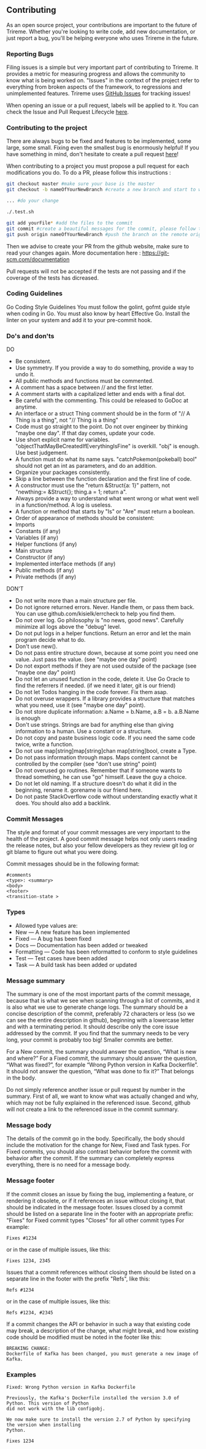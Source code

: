 Contributing
------------

As an open source project, your contributions are important to the future of Trireme. Whether you're looking to write code, add new documentation, or just report a bug, you'll be helping everyone who uses Trireme in the future.

### Reporting Bugs

Filing issues is a simple but very important part of contributing to Trireme. It provides a metric for measuring progress and allows the community to know what is being worked on. "Issues" in the context of the project refer to everything from broken aspects of the framework, to regressions and unimplemented features. Trireme uses [GitHub Issues](https://github.com/headingy/trireme/issues) for tracking issues!

When opening an issue or a pull request, labels will be applied to it. You can check the Issue and Pull Request Lifecycle [here](https://github.com/headingy/trireme/wiki/Issue-and-Pull-Request-Lifecycle).

### Contributing to the project

There are always bugs to be fixed and features to be implemented, some large, some small. Fixing even the smallest bug is enormously helpful! If you have something in mind, don't hesitate to create a pull request [here](https://github.com/headingy/trireme/pulls)!

When contributing to a project you must propose a pull request for each modifications you do.
To do a PR, please follow this instructions :

```bash
git checkout master #make sure your base is the master
git checkout -b nameOfYourNewBranch #create a new branch and start to work locally on this branch

... #do your change

./.test.sh

git add yourFile* #add the files to the commit
git commit #create a beautiful messages for the commit, please follow the guideline below
git push origin nameOfYourNewBranch #push the branch on the remote origin
```

Then we advise to create your PR from the github website, make sure to read your changes again.
More documentation here : https://git-scm.com/documentation

Pull requests will not be accepted if the tests are not passing and if the coverage of the tests has dicreased.

### Coding Guidelines

Go Coding Style Guidelines
You must follow the golint, gofmt guide style when coding in Go. You must also know by heart Effective Go.
Install the linter on your system and add it to your pre-commit hook.

### Do's and don'ts

DO
* Be consistent.
* Use symmetry. If you provide a way to do something, provide a way to undo it.
* All public methods and functions must be commented.
* A comment has a space between // and the first letter.
* A comment starts with a capitalized letter and ends with a final dot.
* Be careful with the commenting. This could be released to GoDoc at anytime.
* An interface or a struct Thing comment should be in the form of "// A Thing is a thing", not "// Thing is a thing"
* Code must go straight to the point. Do not over engineer by thinking "maybe one day". If that day comes, update your code.
* Use short explicit name for variables. "objectThatMayBeCreatedIfEverythingIsFine" is overkill. "obj" is enough. Use best judgement.
* A function must do what its name says. "catchPokemon(pokeball) bool" should not get an int as parameters, and do an addition.
* Organize your packages consistently.
* Skip a line between the function declaration and the first line of code.
* A constructor must use the "return &Struct{a: 1}" pattern, not "newthing:= &Struct{}; thing.a = 1; return a".
* Always provide a way to understand what went wrong or what went well in a function/method. A log is useless.
* A function or method that starts by "Is" or "Are" must return a boolean.
* Order of appearance of methods should be consistent:
* Imports
* Constants (if any)
* Variables (if any)
* Helper functions (if any)
* Main structure
* Constructor (if any)
* Implemented interface methods (if any)
* Public methods (if any)
* Private methods (if any)

DON'T

* Do not write more than a main structure per file.
* Do not ignore returned errors. Never. Handle them, or pass them back. You can use github.com/kisielk/errcheck to help you find them.
* Do not over log. Go philosophy is "no news, good news". Carefully minimize all logs above the "debug" level.
* Do not put logs in a helper functions. Return an error and let the main program decide what to do.
* Don't use new().
* Do not pass entire structure down, because at some point you need one value. Just pass the value. (see "maybe one day" point)
* Do not export methods if they are not used outside of the package (see "maybe one day" point)
* Do not let an unused function in the code, delete it. Use Go Oracle to find the referrers if needed. (if we need it later, git is our friend)
* Do not let Todos hanging in the code forever. Fix them asap.
* Do not overuse wrappers. If a library provides a structure that matches what you need, use it  (see "maybe one day" point).
* Do not store duplicate information: a.Name = b.Name, a.B = b. a.B.Name is enough
* Don't use strings. Strings are bad for anything else than giving information to a human. Use a constant or a structure.
* Do not copy and paste business logic code. If you need the same code twice, write a function.
* Do not use map[string]map[string]chan map[string]bool, create a Type.
* Do not pass information through maps. Maps content cannot be controlled by the compiler (see "don't use string" point)
* Do not overused go routines. Remember that if someone wants to thread something, he can use "go" himself. Leave the guy a choice.
* Do not let old naming. If a structure doesn't do what it did in the beginning, rename it. gorename is our friend here.
* Do not paste StackOverflow code without understanding exactly what it does. You should also add a backlink.

### Commit Messages

The style and format of your commit messages are very important to the health of the project. A good commit message helps not only users reading the release notes, but also your fellow developers as they review git log or git blame to figure out what you were doing.

Commit messages should be in the following format:

```
#comments
<type>: <summary>
<body>
<footer>
<transition-state >
```

### Types

* Allowed type values are:
* New — A new feature has been implemented
* Fixed — A bug has been fixed
* Docs — Documentation has been added or tweaked
* Formatting — Code has been reformatted to conform to style guidelines
* Test — Test cases have been added
* Task — A build task has been added or updated

### Message summary

The summary is one of the most important parts of the commit message, because that is what we see when scanning through a list of commits, and it is also what we use to generate change logs.
The summary should be a concise description of the commit, preferably 72 characters or less (so we can see the entire description in github), beginning with a lowercase letter and with a terminating period. It should describe only the core issue addressed by the commit. If you find that the summary needs to be very long, your commit is probably too big! Smaller commits are better.

For a New commit, the summary should answer the question, “What is new and where?” For a Fixed commit, the summary should answer the question, “What was fixed?”, for example “Wrong Python version in Kafka Dockerfile”. It should not answer the question, “What was done to fix it?” That belongs in the body.

Do not simply reference another issue or pull request by number in the summary. First of all, we want to know what was actually changed and why, which may not be fully explained in the referenced issue. Second, github will not create a link to the referenced issue in the commit summary.

### Message body

The details of the commit go in the body. Specifically, the body should include the motivation for the change for New, Fixed and Task types. For Fixed commits, you should also contrast behavior before the commit with behavior after the commit.
If the summary can completely express everything, there is no need for a message body.

### Message footer

If the commit closes an issue by fixing the bug, implementing a feature, or rendering it obsolete, or if it references an issue without closing it, that should be indicated in the message footer.
Issues closed by a commit should be listed on a separate line in the footer with an appropriate prefix:
"Fixes" for Fixed commit types
"Closes" for all other commit types
For example:

```
Fixes #1234
```

or in the case of multiple issues, like this:

```
Fixes 1234, 2345
```

Issues that a commit references without closing them should be listed on a separate line in the footer with the prefix "Refs", like this:

```
Refs #1234
```

or in the case of multiple issues, like this:

```
Refs #1234, #2345
```

If a commit changes the API or behavior in such a way that existing code may break, a description of the change, what might break, and how existing code should be modified must be noted in the footer like this:

```
BREAKING CHANGE:
Dockerfile of Kafka has been changed, you must generate a new image of Kafka.
```

### Examples

```
Fixed: Wrong Python version in Kafka Dockerfile

Previously, the Kafka's Dockerfile installed the version 3.0 of Python. This version of Python
did not work with the lib configobj.

We now make sure to install the version 2.7 of Python by specifying the version when installing
Python.

Fixes 1234
```
